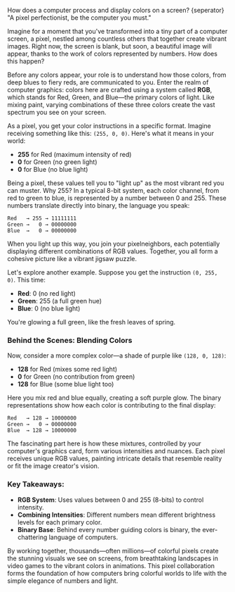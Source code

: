 How does a computer process and display colors on a screen?
{seperator}
"A pixel perfectionist, be the computer you must."

Imagine for a moment that you've transformed into a tiny part of a computer screen, a pixel, nestled among countless others that together create vibrant images. Right now, the screen is blank, but soon, a beautiful image will appear, thanks to the work of colors represented by numbers. How does this happen?

Before any colors appear, your role is to understand how those colors, from deep blues to fiery reds, are communicated to you. Enter the realm of computer graphics: colors here are crafted using a system called **RGB**, which stands for Red, Green, and Blue—the primary colors of light. Like mixing paint, varying combinations of these three colors create the vast spectrum you see on your screen.

As a pixel, you get your color instructions in a specific format. Imagine receiving something like this: `(255, 0, 0)`. Here's what it means in your world:

- **255** for Red (maximum intensity of red)
- **0** for Green (no green light)
- **0** for Blue (no blue light)

Being a pixel, these values tell you to "light up" as the most vibrant red you can muster. Why 255? In a typical 8-bit system, each color channel, from red to green to blue, is represented by a number between 0 and 255. These numbers translate directly into binary, the language you speak:

```
Red   → 255 → 11111111
Green →   0 → 00000000
Blue  →   0 → 00000000
```

When you light up this way, you join your pixelneighbors, each potentially displaying different combinations of RGB values. Together, you all form a cohesive picture like a vibrant jigsaw puzzle.

Let's explore another example. Suppose you get the instruction `(0, 255, 0)`. This time:

- **Red**: 0 (no red light)
- **Green**: 255 (a full green hue)
- **Blue**: 0 (no blue light)

You're glowing a full green, like the fresh leaves of spring.

### Behind the Scenes: Blending Colors

Now, consider a more complex color—a shade of purple like `(128, 0, 128)`:

- **128** for Red (mixes some red light)
- **0** for Green (no contribution from green)
- **128** for Blue (some blue light too)

Here you mix red and blue equally, creating a soft purple glow. The binary representations show how each color is contributing to the final display:

```
Red   → 128 → 10000000
Green →   0 → 00000000
Blue  → 128 → 10000000
```

The fascinating part here is how these mixtures, controlled by your computer's graphics card, form various intensities and nuances. Each pixel receives unique RGB values, painting intricate details that resemble reality or fit the image creator's vision.

### **Key Takeaways:**

- **RGB System**: Uses values between 0 and 255 (8-bits) to control intensity.
- **Combining Intensities**: Different numbers mean different brightness levels for each primary color.
- **Binary Base**: Behind every number guiding colors is binary, the ever-chattering language of computers.

By working together, thousands—often millions—of colorful pixels create the stunning visuals we see on screens, from breathtaking landscapes in video games to the vibrant colors in animations. This pixel collaboration forms the foundation of how computers bring colorful worlds to life with the simple elegance of numbers and light.